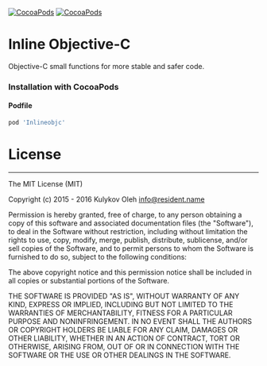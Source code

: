 [![CocoaPods](https://img.shields.io/cocoapods/p/Inlineobjc.svg?style=flat)](https://cocoapods.org/pods/Inlineobjc)
[![CocoaPods](https://img.shields.io/cocoapods/v/Inlineobjc.svg?style=flat)](https://cocoapods.org/pods/Inlineobjc)


# Inline Objective-C
Objective-C small functions for more stable and safer code. 


### Installation with CocoaPods
#### Podfile
```ruby
pod 'Inlineobjc'
```


# License
---------

The MIT License (MIT)

Copyright (c) 2015 - 2016 Kulykov Oleh <info@resident.name>

Permission is hereby granted, free of charge, to any person obtaining a copy
of this software and associated documentation files (the "Software"), to deal
in the Software without restriction, including without limitation the rights
to use, copy, modify, merge, publish, distribute, sublicense, and/or sell
copies of the Software, and to permit persons to whom the Software is
furnished to do so, subject to the following conditions:

The above copyright notice and this permission notice shall be included in
all copies or substantial portions of the Software.

THE SOFTWARE IS PROVIDED "AS IS", WITHOUT WARRANTY OF ANY KIND, EXPRESS OR
IMPLIED, INCLUDING BUT NOT LIMITED TO THE WARRANTIES OF MERCHANTABILITY,
FITNESS FOR A PARTICULAR PURPOSE AND NONINFRINGEMENT. IN NO EVENT SHALL THE
AUTHORS OR COPYRIGHT HOLDERS BE LIABLE FOR ANY CLAIM, DAMAGES OR OTHER
LIABILITY, WHETHER IN AN ACTION OF CONTRACT, TORT OR OTHERWISE, ARISING FROM,
OUT OF OR IN CONNECTION WITH THE SOFTWARE OR THE USE OR OTHER DEALINGS IN
THE SOFTWARE.

